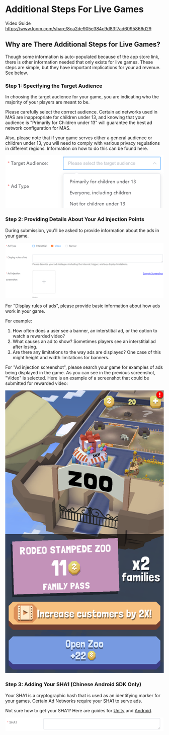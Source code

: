 # Additional Steps For Live Games

Video Guide
https://www.loom.com/share/8ca2de905e384c9d83f7ad6095866d29

## Why are There Additional Steps for Live Games?

Though some information is auto-populated because of the app store link, there is other information needed that only exists for live games. These steps are simple, but they have important implications for your ad revenue. See below.

### Step 1: Specifying the Target Audience

In choosing the target audience for your game, you are indicating who the majority of your players are meant to be.

Please carefully select the correct audience. Certain ad networks used in MAS are inappropriate for children under 13, and knowing that your audience is "Primarily for Children under 13" will guarantee the best ad network configuration for MAS.

Also, please note that if your game serves either a general audience or children under 13, you will need to comply with various privacy regulations in different regions. Information on how to do this can be found here.

![](../resource/submission-additional-step-1.png)

### Step 2: Providing Details About Your Ad Injection Points

During submission, you'll be asked to provide information about the ads in your game. 

![](../resource/submission-additional-step-2.png)

For "Display rules of ads", please provide basic information about how ads work in your game.

For example:
1. How often does a user see a banner, an interstitial ad, or the option to watch a rewarded video? 
2. What causes an ad to show? Sometimes players see an interstitial ad after losing.
3. Are there any limitations to the way ads are displayed? One case of this might height and width limitations for banners.

For "Ad injection screenshot", please search your game for examples of ads being displayed in the game. As you can see in the previous screenshot, "Video" is selected. Here is an example of a screenshot that could be submitted for rewarded video:

![](../resource/submission-additional-step-2-1.png)

### Step 3: Adding Your SHA1 (Chinese Android SDK Only)

Your SHA1 is a cryptographic hash that is used as an identifying marker for your games. Certain Ad Networks require your SHA1 to serve ads.

Not sure how to get your SHA1? Here are guides for [Unity](https://www.youtube.com/watch?v=o-I-Eq2fQRg) and [Android](https://medium.com/pen-bold-kiln-press/sha-1-android-studio-ec02fb893e72).

![](../resource/submission-additional-step-3.png)


